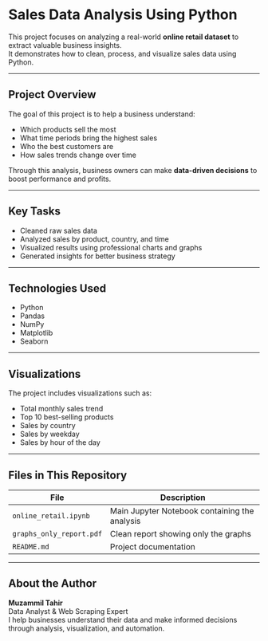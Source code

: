 # Sales Data Analysis Using Python

This project focuses on analyzing a real-world **online retail dataset** to extract valuable business insights.  
It demonstrates how to clean, process, and visualize sales data using Python.

---

## **Project Overview**

The goal of this project is to help a business understand:
- Which products sell the most
- What time periods bring the highest sales
- Who the best customers are
- How sales trends change over time

Through this analysis, business owners can make **data-driven decisions** to boost performance and profits.

---

## **Key Tasks**
- Cleaned raw sales data
- Analyzed sales by product, country, and time
- Visualized results using professional charts and graphs
- Generated insights for better business strategy

---

## **Technologies Used**
- Python  
- Pandas  
- NumPy  
- Matplotlib  
- Seaborn

---

## **Visualizations**
The project includes visualizations such as:
- Total monthly sales trend  
- Top 10 best-selling products  
- Sales by country  
- Sales by weekday  
- Sales by hour of the day  


---

## **Files in This Repository**
| File | Description |
|------|--------------|
| `online_retail.ipynb` | Main Jupyter Notebook containing the analysis |
| `graphs_only_report.pdf` | Clean report showing only the graphs |
| `README.md` | Project documentation |

---

## **About the Author**
**Muzammil Tahir**  
Data Analyst & Web Scraping Expert  
I help businesses understand their data and make informed decisions through analysis, visualization, and automation.

